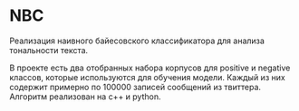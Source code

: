 # NBC

Реализация наивного байесовского классификатора для анализа тональности текста.

В проекте есть два отобранных набора корпусов для positive и negative классов, которые используются для обучения модели. Каждый из них содержит примерно по 100000 записей сообщений из твиттера. Алгоритм реализован на c++ и python.
